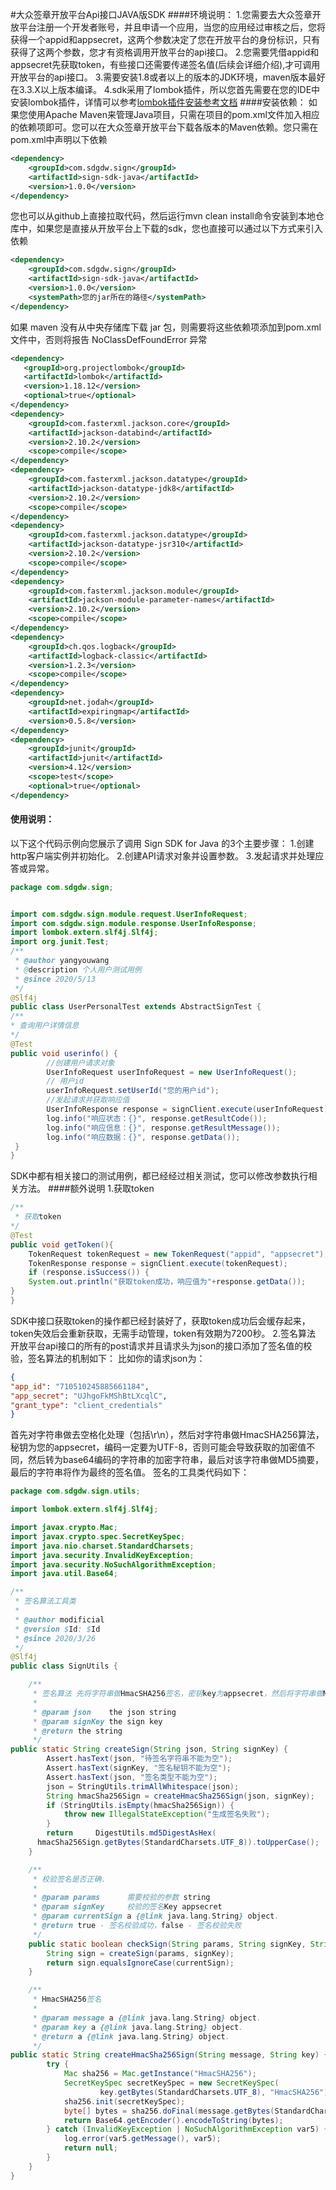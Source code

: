 #大众签章开放平台Api接口JAVA版SDK
####环境说明：
1.您需要去大众签章开放平台注册一个开发者账号，并且申请一个应用，当您的应用经过审核之后，您将获得一个appid和appsecret，这两个参数决定了您在开放平台的身份标识，只有获得了这两个参数，您才有资格调用开放平台的api接口。
2.您需要凭借appid和appsecret先获取token，有些接口还需要传递签名值(后续会详细介绍),才可调用开放平台的api接口。
3.需要安装1.8或者以上的版本的JDK环境，maven版本最好在3.3.X以上版本编译。
4.sdk采用了lombok插件，所以您首先需要在您的IDE中安装lombok插件，详情可以参考[lombok插件安装参考文档][233455667665]
####安装依赖：
如果您使用Apache Maven来管理Java项目，只需在项目的pom.xml文件加入相应的依赖项即可。您可以在大众签章开放平台下载各版本的Maven依赖。您只需在pom.xml中声明以下依赖
````xml
<dependency>
    <groupId>com.sdgdw.sign</groupId>
    <artifactId>sign-sdk-java</artifactId>
    <version>1.0.0</version>
</dependency>
````
[233455667665]: https://projectlombok.org/setup/overview "lombok插件安装"
您也可以从github上直接拉取代码，然后运行mvn clean install命令安装到本地仓库中，如果您是直接从开放平台上下载的sdk，您也直接可以通过以下方式来引入依赖
```xml
<dependency>
    <groupId>com.sdgdw.sign</groupId>
    <artifactId>sign-sdk-java</artifactId>
    <version>1.0.0</version>
    <systemPath>您的jar所在的路径</systemPath>
</dependency>
```
如果 maven 没有从中央存储库下载 jar 包，则需要将这些依赖项添加到pom.xml文件中，否则将报告 NoClassDefFoundError 异常
```xml 
<dependency>
   <groupId>org.projectlombok</groupId>
   <artifactId>lombok</artifactId>
   <version>1.18.12</version>
   <optional>true</optional>
</dependency>
<dependency>
    <groupId>com.fasterxml.jackson.core</groupId>
    <artifactId>jackson-databind</artifactId>
    <version>2.10.2</version>
    <scope>compile</scope>
</dependency>
<dependency>
    <groupId>com.fasterxml.jackson.datatype</groupId>
    <artifactId>jackson-datatype-jdk8</artifactId>
    <version>2.10.2</version>
    <scope>compile</scope>
</dependency>
<dependency>
    <groupId>com.fasterxml.jackson.datatype</groupId>
    <artifactId>jackson-datatype-jsr310</artifactId>
    <version>2.10.2</version>
    <scope>compile</scope>
</dependency>
<dependency>
    <groupId>com.fasterxml.jackson.module</groupId>
    <artifactId>jackson-module-parameter-names</artifactId>
    <version>2.10.2</version>
    <scope>compile</scope>
</dependency>
<dependency>
    <groupId>ch.qos.logback</groupId>
    <artifactId>logback-classic</artifactId>
    <version>1.2.3</version>
    <scope>compile</scope>
</dependency>
<dependency>
    <groupId>net.jodah</groupId>
    <artifactId>expiringmap</artifactId>
    <version>0.5.8</version>
</dependency>
<dependency>
    <groupId>junit</groupId>
    <artifactId>junit</artifactId>
    <version>4.12</version>
    <scope>test</scope>
    <optional>true</optional>
</dependency>
``` 

#### 使用说明：
以下这个代码示例向您展示了调用 Sign SDK for Java 的3个主要步骤：
1.创建http客户端实例并初始化。
2.创建API请求对象并设置参数。
3.发起请求并处理应答或异常。
```java
package com.sdgdw.sign;


import com.sdgdw.sign.module.request.UserInfoRequest;
import com.sdgdw.sign.module.response.UserInfoResponse;
import lombok.extern.slf4j.Slf4j;
import org.junit.Test;
/**
 * @author yangyouwang
 * @description 个人用户测试用例
 * @since 2020/5/13
 */
@Slf4j
public class UserPersonalTest extends AbstractSignTest {
/**
* 查询用户详情信息
*/
@Test
public void userinfo() {
        //创建用户请求对象
        UserInfoRequest userInfoRequest = new UserInfoRequest();
        // 用户id
        userInfoRequest.setUserId("您的用户id");
        //发起请求并获取响应值
        UserInfoResponse response = signClient.execute(userInfoRequest);
        log.info("响应状态：{}", response.getResultCode());
        log.info("响应信息：{}", response.getResultMessage());
        log.info("响应数据：{}", response.getData());
 }
}

```
SDK中都有相关接口的测试用例，都已经经过相关测试，您可以修改参数执行相关方法。
####额外说明
1.获取token
```java 
/**
 * 获取token
*/
@Test
public void getToken(){
    TokenRequest tokenRequest = new TokenRequest("appid", "appsecret");
    TokenResponse response = signClient.execute(tokenRequest);
    if (response.isSuccess()) {
    System.out.println("获取token成功，响应值为"+response.getData());
}
}
```
SDK中接口获取token的操作都已经封装好了，获取token成功后会缓存起来，token失效后会重新获取，无需手动管理，token有效期为7200秒。
2.签名算法
开放平台api接口的所有的post请求并且请求头为json的接口添加了签名值的校验，签名算法的机制如下：
比如你的请求json为：
```json 
{
"app_id": "710510245885661184",
"app_secret": "UJhgoFkMShBtLXcqlC",
"grant_type": "client_credentials"
}
```
首先对字符串做去空格化处理（包括\r\n），然后对字符串做HmacSHA256算法，秘钥为您的appsecret，编码一定要为UTF-8，否则可能会导致获取的加密值不同，然后转为base64编码的字符串的加密字符串，最后对该字符串做MD5摘要，最后的字符串将作为最终的签名值。
签名的工具类代码如下：
```java 
package com.sdgdw.sign.utils;

import lombok.extern.slf4j.Slf4j;

import javax.crypto.Mac;
import javax.crypto.spec.SecretKeySpec;
import java.nio.charset.StandardCharsets;
import java.security.InvalidKeyException;
import java.security.NoSuchAlgorithmException;
import java.util.Base64;

/**
 * 签名算法工具类
 *
 * @author modificial
 * @version $Id: $Id
 * @since 2020/3/26
 */
@Slf4j
public class SignUtils {

    /**
     * 签名算法 先将字符串做HmacSHA256签名，密钥key为appsecret，然后将字符串做MD5摘要，最后全部转为大写，得到最终签名值
     *
     * @param json    the json string
     * @param signKey the sign key
     * @return the string
     */
public static String createSign(String json, String signKey) {
        Assert.hasText(json, "待签名字符串不能为空");
        Assert.hasText(signKey, "签名秘钥不能为空");
        Assert.hasText(json, "签名类型不能为空");
        json = StringUtils.trimAllWhitespace(json);
        String hmacSha256Sign = createHmacSha256Sign(json, signKey);
        if (StringUtils.isEmpty(hmacSha256Sign)) {
            throw new IllegalStateException("生成签名失败");
        }
        return     DigestUtils.md5DigestAsHex(
      hmacSha256Sign.getBytes(StandardCharsets.UTF_8)).toUpperCase();
    }

    /**
     * 校验签名是否正确.
     *
     * @param params      需要校验的参数 string
     * @param signKey     校验的签名Key appsecret
     * @param currentSign a {@link java.lang.String} object.
     * @return true - 签名校验成功，false - 签名校验失败
     */
    public static boolean checkSign(String params, String signKey, String currentSign) {
        String sign = createSign(params, signKey);
        return sign.equalsIgnoreCase(currentSign);
    }

    /**
     * HmacSHA256签名
     *
     * @param message a {@link java.lang.String} object.
     * @param key a {@link java.lang.String} object.
     * @return a {@link java.lang.String} object.
     */
public static String createHmacSha256Sign(String message, String key) {
        try {
            Mac sha256 = Mac.getInstance("HmacSHA256");
            SecretKeySpec secretKeySpec = new SecretKeySpec(
                    key.getBytes(StandardCharsets.UTF_8), "HmacSHA256");
            sha256.init(secretKeySpec);
            byte[] bytes = sha256.doFinal(message.getBytes(StandardCharsets.UTF_8));
            return Base64.getEncoder().encodeToString(bytes);
        } catch (InvalidKeyException | NoSuchAlgorithmException var5) {
            log.error(var5.getMessage(), var5);
            return null;
        }
    }
}

```
